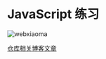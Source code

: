 
# JavaScript 练习

![webxiaoma](http://webxiaoma.com/img/manong.jpg)

[仓库相关博客文章](http://webxiaoma.com/javascript/)
